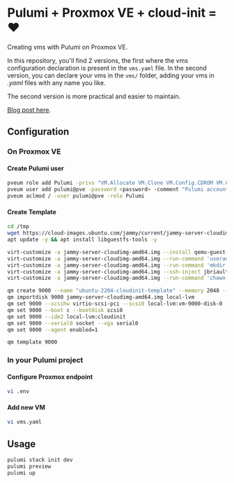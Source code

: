 # Pulumi + Proxmox VE + cloud-init = ❤️

Creating vms with Pulumi on Proxmox VE.

In this repository, you'll find 2 versions, the first where the vms configuration declaration is present in the `vms.yaml` file. In the second version, you can declare your vms in the `vms/` folder, adding your vms in *.yaml* files with any name you like.

The second version is more practical and easier to maintain.

[Blog post here](https://blog.jbriault.fr/pulumi-proxmox-cloudinit/).

## Configuration

### On Proxmox VE

#### Create Pulumi user

```bash
pveum role add Pulumi -privs "VM.Allocate VM.Clone VM.Config.CDROM VM.Config.CPU VM.Config.Cloudinit VM.Config.Disk VM.Config.HWType VM.Config.Memory VM.Config.Network VM.Config.Options VM.Monitor VM.Audit VM.PowerMgmt Datastore.AllocateSpace Datastore.Audit"
pveum user add pulumi@pve -password <password> -comment "Pulumi account"
pveum aclmod / -user pulumi@pve -role Pulumi
```

#### Create Template

```bash
cd /tmp
wget https://cloud-images.ubuntu.com/jammy/current/jammy-server-cloudimg-amd64.img
apt update -y && apt install libguestfs-tools -y
```

```bash
virt-customize -a jammy-server-cloudimg-amd64.img --install qemu-guest-agent
virt-customize -a jammy-server-cloudimg-amd64.img --run-command 'useradd jbriault'
virt-customize -a jammy-server-cloudimg-amd64.img --run-command 'mkdir -p /home/jbriault/.ssh'
virt-customize -a jammy-server-cloudimg-amd64.img --ssh-inject jbriault:file:/home/jbriault/.ssh/id_rsa.pub
virt-customize -a jammy-server-cloudimg-amd64.img --run-command 'chown -R jbriault: /home/jbriault'
```

```bash
qm create 9000 --name "ubuntu-2204-cloudinit-template" --memory 2048 --cores 2 --net0 virtio,bridge=vmbr0
qm importdisk 9000 jammy-server-cloudimg-amd64.img local-lvm
qm set 9000 --scsihw virtio-scsi-pci --scsi0 local-lvm:vm-9000-disk-0
qm set 9000 --boot c --bootdisk scsi0
qm set 9000 --ide2 local-lvm:cloudinit
qm set 9000 --serial0 socket --vga serial0
qm set 9000 --agent enabled=1

qm template 9000
```

### In your Pulumi project

#### Configure Proxmox endpoint

```bash
vi .env
```

#### Add new VM

```bash
vi vms.yaml
```

## Usage

```bash
pulumi stack init dev
pulumi preview
pulumi up
```
